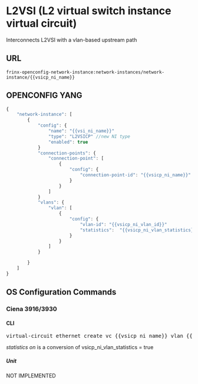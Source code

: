# L2VSI (L2 virtual switch instance virtual circuit)

Interconnects L2VSI with a vlan-based upstream path

## URL

```
frinx-openconfig-network-instance:network-instances/network-instance/{{vsicp_ni_name}}
```

## OPENCONFIG YANG

```javascript
{
    "network-instance": [
        {
            "config": {
                "name": "{{vsi_ni_name}}"
                "type": "L2VSICP" //new NI type
                "enabled": true
            }
            "connection-points": {
                "connection-point": [
                    {
                        "config": {
                            "connection-point-id": "{{vsicp_ni_name}}"
                        } 
                    }
                ]
            }
            "vlans": {
                "vlan": [
                    {
                        "config": {
                            "vlan-id": "{{vsicp_ni_vlan_id}}"
                            "statistics":  "{{vsicp_ni_vlan_statistics}}" //new augument (can be true of false)
                        } 
                    }
                ]
            }

        }
    ]
}
```

## OS Configuration Commands

### Ciena 3916/3930

#### CLI

<pre>
virtual-circuit ethernet create vc {{vsicp_ni_name}} vlan {{vsicp_ni_vlan_id}} statistics on 
</pre>

*statistics on* is a conversion of vsicp_ni_vlan_statistics = true

##### Unit

NOT IMPLEMENTED
